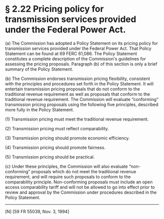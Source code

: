 # § 2.22   Pricing policy for transmission services provided under the Federal Power Act.

(a) The Commission has adopted a Policy Statement on its pricing policy for transmission services provided under the Federal Power Act. That Policy Statement can be found at 69 FERC 61,086. The Policy Statement constitutes a complete description of the Commission's guidelines for assessing the pricing proposals. Paragraph (b) of this section is only a brief summary of the Policy Statement. 


(b) The Commission endorses transmission pricing flexibility, consistent with the principles and procedures set forth in the Policy Statement. It will entertain transmission pricing proposals that do not conform to the traditional revenue requirement as well as proposals that conform to the traditional revenue requirement. The Commission will evaluate “conforming” transmission pricing proposals using the following five principles, described more fully in the Policy Statement. 


(1) Transmission pricing must meet the traditional revenue requirement. 


(2) Transmission pricing must reflect comparability. 


(3) Transmission pricing should promote economic efficiency. 


(4) Transmission pricing should promote fairness. 


(5) Transmission pricing should be practical. 


(c) Under these principles, the Commission will also evaluate “non-conforming” proposals which do not meet the traditional revenue requirement, and will require such proposals to conform to the comparability principle. Non-conforming proposals must include an open access comparability tariff and will not be allowed to go into effect prior to review and approval by the Commission under procedures described in the Policy Statement.



---

[N] [59 FR 55039, Nov. 3, 1994]




